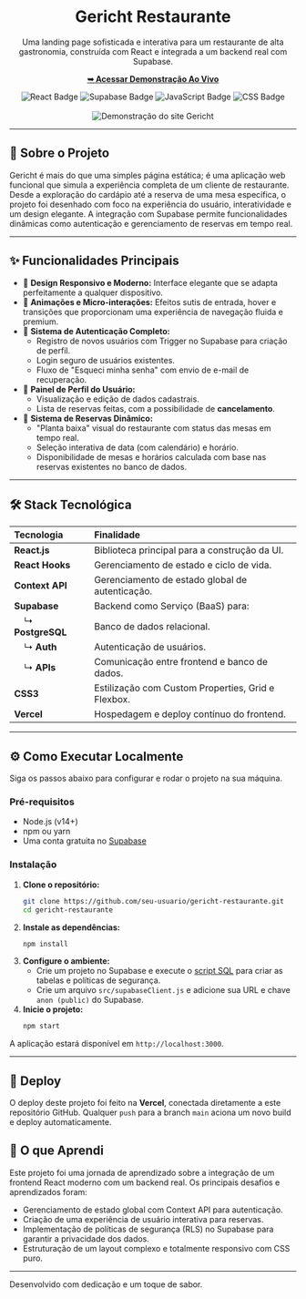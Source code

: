 <div align="center">
  
  <h1><b>Gericht Restaurante</b></h1>
  <p>Uma landing page sofisticada e interativa para um restaurante de alta gastronomia, construída com React e integrada a um backend real com Supabase.</p>

  <p>
    <a href="https://gericht-restaurante-one.vercel.app/"><strong>➥ Acessar Demonstração Ao Vivo</strong></a>
  </p>

  <img src="https://img.shields.io/badge/React-20232A?style=for-the-badge&logo=react&logoColor=61DAFB" alt="React Badge"/>
  <img src="https://img.shields.io/badge/Supabase-3ECF8E?style=for-the-badge&logo=supabase&logoColor=white" alt="Supabase Badge"/>
  <img src="https://img.shields.io/badge/JavaScript-F7DF1E?style=for-the-badge&logo=javascript&logoColor=black" alt="JavaScript Badge"/>
  <img src="https://img.shields.io/badge/CSS-239120?&style=for-the-badge&logo=css3&logoColor=white" alt="CSS Badge"/>
</div>

<br>

<!-- INSIRA UM GIF OU SCREENSHOT DO PROJETO AQUI -->
<div align="center">
  <img src="URL_DO_SEU_GIF_OU_SCREENSHOT" alt="Demonstração do site Gericht">

</div>

---

## 📜 Sobre o Projeto

Gericht é mais do que uma simples página estática; é uma aplicação web funcional que simula a experiência completa de um cliente de restaurante. Desde a exploração do cardápio até a reserva de uma mesa específica, o projeto foi desenhado com foco na experiência do usuário, interatividade e um design elegante. A integração com Supabase permite funcionalidades dinâmicas como autenticação e gerenciamento de reservas em tempo real.

---

## ✨ Funcionalidades Principais

-   🎨 **Design Responsivo e Moderno:** Interface elegante que se adapta perfeitamente a qualquer dispositivo.
-   🚀 **Animações e Micro-interações:** Efeitos sutis de entrada, hover e transições que proporcionam uma experiência de navegação fluida e premium.
-   🔐 **Sistema de Autenticação Completo:**
    -   Registro de novos usuários com Trigger no Supabase para criação de perfil.
    -   Login seguro de usuários existentes.
    -   Fluxo de "Esqueci minha senha" com envio de e-mail de recuperação.
-   👤 **Painel de Perfil do Usuário:**
    -   Visualização e edição de dados cadastrais.
    -   Lista de reservas feitas, com a possibilidade de **cancelamento**.
-   📅 **Sistema de Reservas Dinâmico:**
    -   "Planta baixa" visual do restaurante com status das mesas em tempo real.
    -   Seleção interativa de data (com calendário) e horário.
    -   Disponibilidade de mesas e horários calculada com base nas reservas existentes no banco de dados.

---

## 🛠️ Stack Tecnológica

| Tecnologia | Finalidade |
| :--- | :--- |
| **React.js** | Biblioteca principal para a construção da UI. |
| **React Hooks** | Gerenciamento de estado e ciclo de vida. |
| **Context API** | Gerenciamento de estado global de autenticação. |
| **Supabase** | Backend como Serviço (BaaS) para: |
|     ↳ **PostgreSQL** | Banco de dados relacional. |
|     ↳ **Auth** | Autenticação de usuários. |
|     ↳ **APIs** | Comunicação entre frontend e banco de dados. |
| **CSS3** | Estilização com Custom Properties, Grid e Flexbox. |
| **Vercel** | Hospedagem e deploy contínuo do frontend. |

---

## ⚙️ Como Executar Localmente

Siga os passos abaixo para configurar e rodar o projeto na sua máquina.

### Pré-requisitos
-   Node.js (v14+)
-   npm ou yarn
-   Uma conta gratuita no [Supabase](https://supabase.com)

### Instalação

1.  **Clone o repositório:**
    ```bash
    git clone https://github.com/seu-usuario/gericht-restaurante.git
    cd gericht-restaurante
    ```
2.  **Instale as dependências:**
    ```bash
    npm install
    ```
3.  **Configure o ambiente:**
    -   Crie um projeto no Supabase e execute o [script SQL](caminho/para/seu/script.sql) para criar as tabelas e políticas de segurança.
    -   Crie um arquivo `src/supabaseClient.js` e adicione sua URL e chave `anon (public)` do Supabase.
4.  **Inicie o projeto:**
    ```bash
    npm start
    ```
A aplicação estará disponível em `http://localhost:3000`.

---

## 🚀 Deploy

O deploy deste projeto foi feito na **Vercel**, conectada diretamente a este repositório GitHub. Qualquer `push` para a branch `main` aciona um novo build e deploy automaticamente.

## 🌟 O que Aprendi

Este projeto foi uma jornada de aprendizado sobre a integração de um frontend React moderno com um backend real. Os principais desafios e aprendizados foram:
-   Gerenciamento de estado global com Context API para autenticação.
-   Criação de uma experiência de usuário interativa para reservas.
-   Implementação de políticas de segurança (RLS) no Supabase para garantir a privacidade dos dados.
-   Estruturação de um layout complexo e totalmente responsivo com CSS puro.

---

Desenvolvido com dedicação e um toque de sabor.
